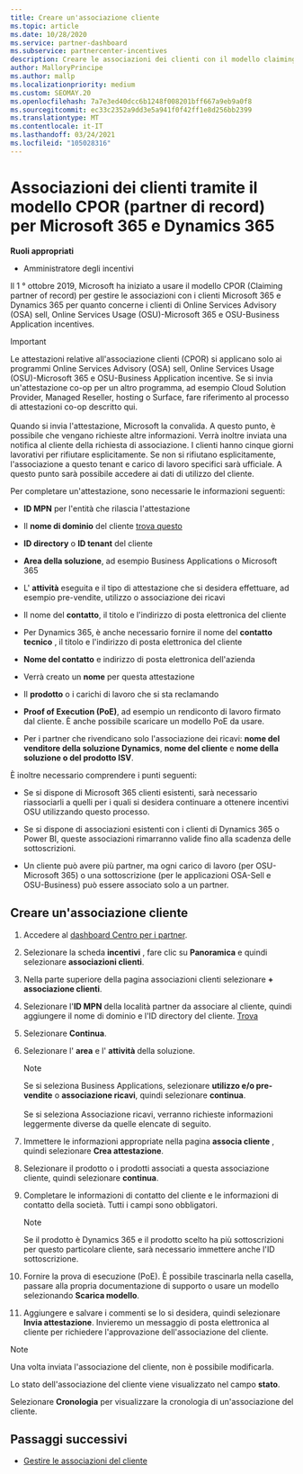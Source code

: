 ```yaml
---
title: Creare un'associazione cliente
ms.topic: article
ms.date: 10/28/2020
ms.service: partner-dashboard
ms.subservice: partnercenter-incentives
description: Creare le associazioni dei clienti con il modello claiming partner of record (CPOR). Consente di gestire le vendite, l'utilizzo e gli incentivi per i clienti Microsoft 365 & Dynamics 365.
author: MalloryPrincipe
ms.author: mallp
ms.localizationpriority: medium
ms.custom: SEOMAY.20
ms.openlocfilehash: 7a7e3ed40dcc6b1248f008201bff667a9eb9a0f8
ms.sourcegitcommit: ec33c2352a9dd3e5a941f0f42ff1e8d256bb2399
ms.translationtype: MT
ms.contentlocale: it-IT
ms.lasthandoff: 03/24/2021
ms.locfileid: "105028316"
---
```

# <a name="customer-associations-via-the-claimed-partner-of-record-cpor-model-for-microsoft-365-and-dynamics-365"></a>Associazioni dei clienti tramite il modello CPOR (partner di record) per Microsoft 365 e Dynamics 365


**Ruoli appropriati**

- Amministratore degli incentivi

Il 1 ° ottobre 2019, Microsoft ha iniziato a usare il modello CPOR (Claiming partner of record) per gestire le associazioni con i clienti Microsoft 365 e Dynamics 365 per quanto concerne i clienti di Online Services Advisory (OSA) sell, Online Services Usage (OSU)-Microsoft 365 e OSU-Business Application incentives.

>[!Important]
> Le attestazioni relative all'associazione clienti (CPOR) si applicano solo ai programmi Online Services Advisory (OSA) sell, Online Services Usage (OSU)-Microsoft 365 e OSU-Business Application incentive. Se si invia un'attestazione co-op per un altro programma, ad esempio Cloud Solution Provider, Managed Reseller, hosting o Surface, fare riferimento al processo di attestazioni co-op descritto qui. <br><br>Quando si invia l'attestazione, Microsoft la convalida. A questo punto, è possibile che vengano richieste altre informazioni. Verrà inoltre inviata una notifica al cliente della richiesta di associazione. I clienti hanno cinque giorni lavorativi per rifiutare esplicitamente. Se non si rifiutano esplicitamente, l'associazione a questo tenant e carico di lavoro specifici sarà ufficiale. A questo punto sarà possibile accedere ai dati di utilizzo del cliente. 

Per completare un'attestazione, sono necessarie le informazioni seguenti:

- **ID MPN** per l'entità che rilascia l'attestazione

- Il **nome di dominio** del cliente [trova questo](find-ids-and-domain-names.md)

- **ID directory** o **ID tenant** [](find-ids-and-domain-names.md) del cliente

- **Area della soluzione**, ad esempio Business Applications o Microsoft 365

- L' **attività** eseguita e il tipo di attestazione che si desidera effettuare, ad esempio pre-vendite, utilizzo o associazione dei ricavi

- Il nome del **contatto**, il titolo e l'indirizzo di posta elettronica del cliente

- Per Dynamics 365, è anche necessario fornire il nome del **contatto tecnico** , il titolo e l'indirizzo di posta elettronica del cliente

- **Nome del contatto** e indirizzo di posta elettronica dell'azienda

- Verrà creato un **nome** per questa attestazione

- Il **prodotto** o i carichi di lavoro che si sta reclamando

- **Proof of Execution (PoE)**, ad esempio un rendiconto di lavoro firmato dal cliente. È anche possibile scaricare un modello PoE da usare.

- Per i partner che rivendicano solo l'associazione dei ricavi: **nome del venditore della soluzione Dynamics**, **nome del cliente** e **nome della soluzione o del prodotto ISV**. 

È inoltre necessario comprendere i punti seguenti:

- Se si dispone di Microsoft 365 clienti esistenti, sarà necessario riassociarli a quelli per i quali si desidera continuare a ottenere incentivi OSU utilizzando questo processo.

- Se si dispone di associazioni esistenti con i clienti di Dynamics 365 o Power BI, queste associazioni rimarranno valide fino alla scadenza delle sottoscrizioni.

- Un cliente può avere più partner, ma ogni carico di lavoro (per OSU-Microsoft 365) o una sottoscrizione (per le applicazioni OSA-Sell e OSU-Business) può essere associato solo a un partner.

## <a name="create-a-customer-association"></a>Creare un'associazione cliente

1. Accedere al [dashboard Centro per i partner](https://partner.microsoft.com/dashboard/).

2. Selezionare la scheda **incentivi** , fare clic su **Panoramica** e quindi selezionare **associazioni clienti**.

3. Nella parte superiore della pagina associazioni clienti selezionare **+ associazione clienti**.

4. Selezionare l'**ID MPN** della località partner da associare al cliente, quindi aggiungere il nome di dominio e l'ID directory del cliente. [Trova](find-ids-and-domain-names.md)

5. Selezionare **Continua**.

6. Selezionare l' **area** e l' **attività** della soluzione. 

   >[!Note]
   >
   >Se si seleziona Business Applications, selezionare **utilizzo e/o pre-vendite** o **associazione ricavi**, quindi selezionare **continua**. 
   <br><br>Se si seleziona Associazione ricavi, verranno richieste informazioni leggermente diverse da quelle elencate di seguito.

7. Immettere le informazioni appropriate nella pagina **associa cliente** , quindi selezionare **Crea attestazione**.

8. Selezionare il prodotto o i prodotti associati a questa associazione cliente, quindi selezionare **continua**.

9. Completare le informazioni di contatto del cliente e le informazioni di contatto della società. Tutti i campi sono obbligatori. 

   >[!NOTE]
   >Se il prodotto è Dynamics 365 e il prodotto scelto ha più sottoscrizioni per questo particolare cliente, sarà necessario immettere anche l'ID sottoscrizione.

10. Fornire la prova di esecuzione (PoE). È possibile trascinarla nella casella, passare alla propria documentazione di supporto o usare un modello selezionando **Scarica modello**. 

11. Aggiungere e salvare i commenti se lo si desidera, quindi selezionare **Invia attestazione**. Invieremo un messaggio di posta elettronica al cliente per richiedere l'approvazione dell'associazione del cliente.

   >[!NOTE]
   >Una volta inviata l'associazione del cliente, non è possibile modificarla.

Lo stato dell'associazione del cliente viene visualizzato nel campo **stato**.

Selezionare **Cronologia** per visualizzare la cronologia di un'associazione del cliente.

## <a name="next-steps"></a>Passaggi successivi

- [Gestire le associazioni del cliente](incentives-manage-customer-associations.md)